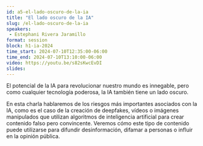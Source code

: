 ```yaml
---
id: a5-el-lado-oscuro-de-la-ia
title: "El lado oscuro de la IA"
slug: /el-lado-oscuro-de-la-ia
speakers:
 - Estephani Rivera Jaramillo
format: session
block: h1-ia-2024
time_start: 2024-07-10T12:35:00-06:00
time_end: 2024-07-10T13:10:00-06:00
video: https://youtu.be/s82sKwcEvDI
slides:
---
```


El potencial de la IA para revolucionar nuestro mundo es innegable, pero como cualquier tecnología poderosa, la IA también tiene un lado oscuro.

En esta charla hablaremos de los riesgos más importantes asociados con la IA, como es el caso de la creación de deepfakes, vídeos o imágenes manipulados que utilizan algoritmos de inteligencia artificial para crear contenido falso pero convincente. Veremos cómo este tipo de contenido puede utilizarse para difundir desinformación, difamar a personas o influir en la opinión pública.